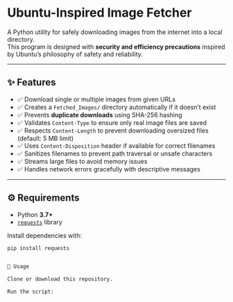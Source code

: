 # Ubuntu-Inspired Image Fetcher

A Python utility for safely downloading images from the internet into a local directory.  
This program is designed with **security and efficiency precautions** inspired by Ubuntu’s philosophy of safety and reliability.

---

## ✨ Features
- ✅ Download single or multiple images from given URLs  
- ✅ Creates a `Fetched_Images/` directory automatically if it doesn’t exist  
- ✅ Prevents **duplicate downloads** using SHA-256 hashing  
- ✅ Validates `Content-Type` to ensure only real image files are saved  
- ✅ Respects `Content-Length` to prevent downloading oversized files (default: 5 MB limit)  
- ✅ Uses `Content-Disposition` header if available for correct filenames  
- ✅ Sanitizes filenames to prevent path traversal or unsafe characters  
- ✅ Streams large files to avoid memory issues  
- ✅ Handles network errors gracefully with descriptive messages  

---

## ⚙️ Requirements
- Python **3.7+**  
- [`requests`](https://pypi.org/project/requests/) library  

Install dependencies with:
```bash
pip install requests


🚀 Usage

Clone or download this repository.

Run the script:

